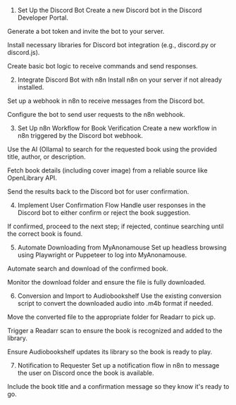1. Set Up the Discord Bot
Create a new Discord bot in the Discord Developer Portal.

Generate a bot token and invite the bot to your server.

Install necessary libraries for Discord bot integration (e.g., discord.py or discord.js).

Create basic bot logic to receive commands and send responses.

2. Integrate Discord Bot with n8n
Install n8n on your server if not already installed.

Set up a webhook in n8n to receive messages from the Discord bot.

Configure the bot to send user requests to the n8n webhook.

3. Set Up n8n Workflow for Book Verification
Create a new workflow in n8n triggered by the Discord bot webhook.

Use the AI (Ollama) to search for the requested book using the provided title, author, or description.

Fetch book details (including cover image) from a reliable source like OpenLibrary API.

Send the results back to the Discord bot for user confirmation.

4. Implement User Confirmation Flow
Handle user responses in the Discord bot to either confirm or reject the book suggestion.

If confirmed, proceed to the next step; if rejected, continue searching until the correct book is found.

5. Automate Downloading from MyAnonamouse
Set up headless browsing using Playwright or Puppeteer to log into MyAnonamouse.

Automate search and download of the confirmed book.

Monitor the download folder and ensure the file is fully downloaded.

6. Conversion and Import to Audiobookshelf
Use the existing conversion script to convert the downloaded audio into .m4b format if needed.

Move the converted file to the appropriate folder for Readarr to pick up.

Trigger a Readarr scan to ensure the book is recognized and added to the library.

Ensure Audiobookshelf updates its library so the book is ready to play.

7. Notification to Requester
Set up a notification flow in n8n to message the user on Discord once the book is available.

Include the book title and a confirmation message so they know it's ready to go.


